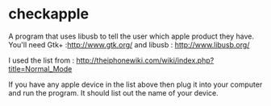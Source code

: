 checkapple
==========

A program that uses libusb to tell the user which apple product they have.
You'll need Gtk+ :http://www.gtk.org/ and libusb : http://www.libusb.org/

I used the list from :
http://theiphonewiki.com/wiki/index.php?title=Normal_Mode


If you have any apple device in the list above then plug it into your computer and run the program. 
It should list out the name of your device.